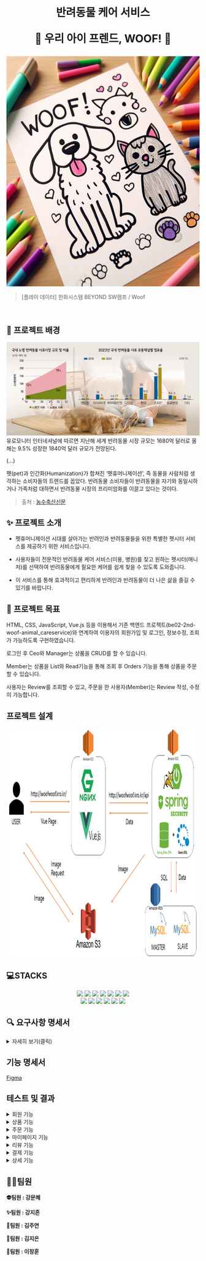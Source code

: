 <h1 align="center">
반려동물 케어 서비스

🐾 **우리 아이 프렌드, WOOF!** 🐾</h1>


<div align="center">
<img src="img/main.png" width="600" height="600"/>
</div>


> [플레이 데이터] 한화시스템 BEYOND SW캠프 / Woof


<br>

##  🌅 프로젝트 배경

<div align="center">
<img src="img/petissue.jpg" />
</div>
유로모니터 인터네셔널에 따르면 지난해 세계 반려동물 시장 규모는 1680억 달러로 올해는 9.5% 성장한 1840억 달러 규모가 전망된다.

(...)

펫(pet)과 인간화(Humanization)가 합쳐진 ‘펫휴머니제이션’, 즉 동물을 사람처럼 생각하는 소비자들의 트렌드를 꼽았다. 반려동물 소비자들이 반려동물을 자기와 동일시하거나 가족처럼 대하면서 반려동물 시장의 프리미엄화를 이끌고 있다는 것이다.  
>출처 : [농수축산신문](https://www.aflnews.co.kr/news/articleView.html?idxno=251068)


## ✨ 프로젝트 소개

 * 펫휴머니제이션 시대를 살아가는 반려인과 반려동물들을 위한 특별한 펫시터 서비스를 제공하기 위한 서비스입니다.

 * 사용자들이 전문적인 반려동물 케어 서비스(미용, 병원)를 찾고 원하는 펫시터(매니저)를 선택하여 반려동물에게 필요한 케어를 쉽게 찾을 수 있도록 도와줍니다.

 * 이 서비스를 통해 효과적이고 편리하게 반려인과 반려동물이 더 나은 삶을 즐길 수 있기를 바랍니다.


## 📌 프로젝트 목표

<p align="left">
  HTML, CSS, JavaScript, Vue.js 등을 이용해서 기존 백엔드 프로젝트(be02-2nd-woof-animal_careservice)와 연계하여
  이용자의 회원가입 및 로그인, 정보수정, 조회가 가능하도록 구현하였습니다.

  로그인 후 Ceo와 Manager는 상품을 CRUD를 할 수 있습니다.

  Member는 상품을 List와 Read기능을 통해 조회 후 Orders 기능을 통해 상품을 주문 할 수 있습니다.
  
  사용자는 Review를 조회할 수 있고, 주문을 한 사용자(Member)는 Review 작성, 수정이 가능합니다.
 </p>

## 프로젝트 설계
<img src="img/SystemArchitecture.png" width="800" height="600"/>

<br />

## 💻STACKS
<div align=center>
	<img src="https://img.shields.io/badge/HTML5-E34F26?style=flat&logo=HTML5&logoColor=white" />
	<img src="https://img.shields.io/badge/CSS3-1572B6?style=flat&logo=CSS3&logoColor=white" />
	<img src="https://img.shields.io/badge/JavaScript-F7DF1E?style=flat&logo=JavaScript&logoColor=white" />
  <img src="https://img.shields.io/badge/vuejs-%2335495e.svg?style=flat&logo=vuedotjs&logoColor=%234FC08D" />
<img src="https://img.shields.io/badge/Ununtu-E95420?style=flat&logo=Ubuntu&logoColor=black&color=darkorange">
<img src="https://img.shields.io/badge/nginx-%23009639.svg?style=flat&logo=nginx&logoColor=white"></a>
<img src="https://img.shields.io/badge/Pinia-0285C9?style=flat&color=dark"></a></a>
<br>
<img src="https://img.shields.io/badge/GitHub-181717?style=flat&logo=GitHub&logoColor=white&color=black"></a></a>
<img src="https://img.shields.io/badge/Git-F05032?style=flat&logo=Git&logoColor=white&color=ffa500"></a></a>
<img src="https://img.shields.io/badge/MySQL-4479A1?style=flat&logo=MySQL&logoColor=white"/></a></a>
<img src="https://img.shields.io/badge/Amazon AWS-232F3E?style=flat&logo=AmazonAWS&logoColor=black&color=orange"/></a></a>
<img src="https://img.shields.io/badge/Amazon S3-569A31?style=flat&logo=Amazon S3&logoColor=white&color=red"/></a></a>
<img src="https://img.shields.io/badge/Amazon%20EC2-FF9900?style=flat&logo=Amazon%20EC2&logoColor=white"></a></a>
</div>

## 🔍 요구사항 명세서

<details>
<summary>자세히 보기(클릭)</summary>

<!-- 일단 옛날꺼 복붙한거임 -->
[1] 사용자

1. Woof에 회원가입을 할 수 있다
   ->ID, PW, e-mail을 입력해야 한다
2. 로그인을 할 수 있다
3. 아이디는 이메일로 비밀번호는 대문자, 소문자, 특수문자를 사용하여 10자리 이상으로 설정한다
4. 원하는 시간대에 예약을 할 수 있다
   ->1시간 단위로 예약이 가능하고 중복 선택이 가능하다
5. 각 서비스 마다 요구사항을 작성할 수 있다

[2] 업체(유치원, 병원, 미용실)
1. 업체 등록을 할 수 있다
   ->ID, PW, e-mail, 사업자등록증을 입력해야한다
2. 예약한 고객 정보를 확인하고 관리할 수 있다.

[3] Woof 매니저
1. 우프는 매니저의 경력, 차량 번호, 사원번호를 등록할 수 있다
2. 사용자는 반려동물의 상태에 따라 매니저의 성별을 선택할 수 있고 미선택시 랜덤배정이 된다
3. 고객의 정보를 확인하고 매니저를 배정한다

[4] 예약
1. 고객은 시간, 픽업장소를 선택할 수 있다
2. 고객은 가게 책임자의 ID를 확인할 수 있다
3.  사용자들은 예약번호와 시간, 매니저의 식별번호를 확인할 수 있다
4. 예약 내역은 예약 시간, 처치내용, 방문업체를 사용자로부터 수집한다.

[5] 리뷰
1. 사용자는 이용한 업체에 대한 리뷰 작성과 사진 첨부가 가능하다
2. 사용자는 리뷰 열람에 대한 권한 설정을 할 수 있다.
3. 업체는 고객의 리뷰 번호와 별점, 사진을 확인할 수 있다
4. 업체는 고객의 리뷰에 댓글을 작성할 수 있다
5. 리뷰 작성 시 최소 10글자 이상, 사진 선택, 별점 필수
6. 별점이 일정 시간 이상 꾸준히 낮다면 업체는 상위 노출이 되지 않게 패널티를 부여 받는다


[6] 결제
1. woof는 사용자에게 결제를 요청할 수 있다

[7] 반려동물 등록
1. 고객은 반려동물의 상태를 등록할 수 있다
2. 고객은 반려동물의 나이, 보유질환, 반려동물 등록번호를
3. 업체는 고객의 반려동물의 정보를 확인할 수 있다.
</details>


## 기능 명세서
[Figma](https://www.figma.com/file/yjIBFhdhZncLcf8b86gVjo/woof?type=design&node-id=0%3A1&mode=design&t=yL5aeT6QrqejlCSP-1)


## 테스트 및 결과

<details>
<summary>회원 기능</summary>
<br/>

일반 회원 가입 & 로그인
<br/>
<hr/>
<p align="center">
  <img src="https://github.com/beyond-sw-camp/be02-3rd-woof-animal_careservice/assets/93915072/bf47c430-5fcd-4201-a916-d3f5e5f4216d">
</p>
<br/>

매니저 회원 가입 & 로그인 
<hr/>
<p align="center">
<img src="https://github.com/beyond-sw-camp/be02-3rd-woof-animal_careservice/assets/93915072/5ae8ff13-1946-4dc5-826c-289433143e85"> 
</p>
<br/>

업체 회원 가입 & 로그인
<hr/>
<p align="center">
<img src="https://github.com/beyond-sw-camp/be02-3rd-woof-animal_careservice/assets/93915072/fecdd191-c26c-493d-b078-f3d6cf51345c">
</p>
<br/>
</details>



<details>
<summary>상품 기능</summary>

업체 등록
<hr/>
<p align="center">
  <img src="https://github.com/beyond-sw-camp/be02-3rd-woof-animal_careservice/assets/148935493/ee6f650b-4e4f-44a8-b1cf-aec1ee8bd720
">
</p>
<br/>

업체 리스트
<hr/>
<p align="center">
  <img src="https://github.com/beyond-sw-camp/be02-3rd-woof-animal_careservice/assets/148935493/f9d36f71-6bc4-40b2-a74e-70021748b158
">
</p>
<br/>

업체 조회
<hr/>
<p align="center">
  <img src="[img/product%20read.png](https://github.com/beyond-sw-camp/be02-3rd-woof-animal_careservice/assets/148935493/f9d36f71-6bc4-40b2-a74e-70021748b158
)">
</p>
<br/>

업체 수정
<hr/>
<p align="center">
  <img src="https://github.com/beyond-sw-camp/be02-3rd-woof-animal_careservice/assets/148935493/d2951578-f364-4313-80e3-8e2c025ef0ee
">
</p>
<br/>

업체 삭제
<hr/>
<p align="center">
  <img src="https://github.com/beyond-sw-camp/be02-3rd-woof-animal_careservice/assets/148935493/78bc5ac7-c233-49b1-9f12-d67c01bc5a68
">
</p>
<br/>

매니저 등록
<hr/>
<p align="center">
  <img src="https://github.com/beyond-sw-camp/be02-3rd-woof-animal_careservice/assets/148935493/73669221-794c-4092-a515-2b09c2937d09
">
</p>

매니저 리스트
<hr/>
<p align="center">
  <img src="https://github.com/beyond-sw-camp/be02-3rd-woof-animal_careservice/assets/148935493/9b944368-d6ca-45fc-adfc-2850bd182d70
">
</p>

매니저 조회
<hr/>
<p align="center">
  <img src="https://github.com/beyond-sw-camp/be02-3rd-woof-animal_careservice/assets/148935493/443c920d-4371-4363-9040-34f5a728cc0a
">
</p>


매니저 수정
<hr/>
<p align="center">
  <img src="https://github.com/beyond-sw-camp/be02-3rd-woof-animal_careservice/assets/148935493/ed490434-54ac-4847-b3ff-b83d9f5c4db0
">
</p>

매니저 삭제
<hr/>
<p align="center">
  <img src="https://github.com/beyond-sw-camp/be02-3rd-woof-animal_careservice/assets/148935493/a0f44e8c-89ec-473a-b011-2d272dac8574
">
</p>
</details>

<details>
<summary>주문 기능</summary>


주문 등록
<hr/>
<p align="center">
  <img src="">
</p>
<br/>

주문 리스트
<hr/>
<p align="center">
  <img src="">
</p>
<br/>

주문 조회
<hr/>
<p align="center">
  <img src="">
</p>
<br/>

주문 수정
<hr/>
<p align="center">
  <img src="">
</p>
<br/>


주문 삭제
<hr/>
<p align="center">
  <img src="">
</p>
<br/>
</details>

<details>
<summary>마이페이지 기능</summary>
<br/>

회원 정보 수정
<hr/>
<p align="center">
  <img src="">
</p>
<br/>

예약 내역
<hr/>
<p align="center">
  <img src="">
</p>
<br/>

즐겨찾기 목록
<hr/>
<p align="center">
  <img src="">
</p>
<br/>

리뷰 관리
<hr/>
<p align="center">
  <img src="">
</p>
<br/>
</details>

<details>
<summary>리뷰 기능</summary>
<br/>

리뷰 등록
<hr/>
<p align="center">
  <img src="https://github.com/beyond-sw-camp/be02-3rd-woof-animal_careservice/assets/93915072/1538386d-8f18-4b83-962c-8d59b9f96597">
</p>
<br/>
</details>

<details>
<summary>결제 기능</summary>
결제 기능


자세한 사진은 Docs/실행결과 폴더 확인해주세요.

</details>

<details>
<summary>상세 기능</summary>
<br/>

About us
<hr/>
<p align="center">
  <img src="">
</p>
<br/>

</details>



## 🤼‍♂️팀원

**👽️팀원 : 강문혜**

**✨️팀원 : 강지흔**

**💚️팀원 : 김주연**

**🙂️팀원 : 김지은**

**🚀️팀원 : 이창훈**

